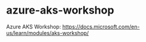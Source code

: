 # azure-aks-workshop
Azure AKS Workshop: https://docs.microsoft.com/en-us/learn/modules/aks-workshop/
